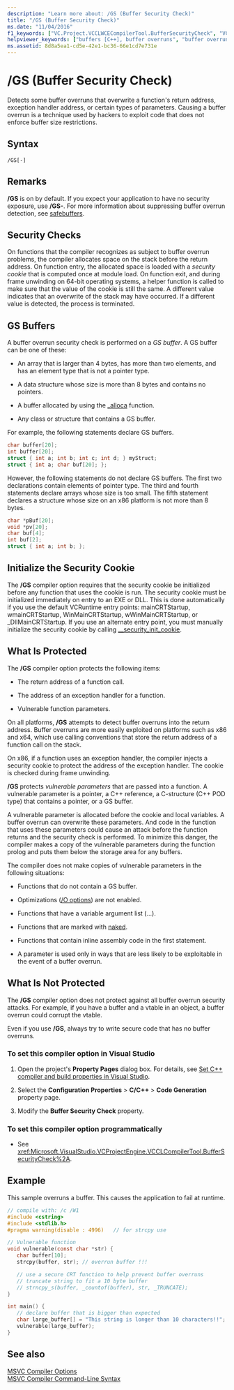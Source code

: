 ```yaml
---
description: "Learn more about: /GS (Buffer Security Check)"
title: "/GS (Buffer Security Check)"
ms.date: "11/04/2016"
f1_keywords: ["VC.Project.VCCLWCECompilerTool.BufferSecurityCheck", "VC.Project.VCCLCompilerTool.BufferSecurityCheck"]
helpviewer_keywords: ["buffers [C++], buffer overruns", "buffer overruns, compiler /GS switch", "GS compiler option [C++]", "/GS compiler option [C++]", "security check compiler option [C++]", "-GS compiler option [C++]", "buffers [C++], avoiding overruns"]
ms.assetid: 8d8a5ea1-cd5e-42e1-bc36-66e1cd7e731e
---
```

# /GS (Buffer Security Check)

Detects some buffer overruns that overwrite a function's return address, exception handler address, or certain types of parameters. Causing a buffer overrun is a technique used by hackers to exploit code that does not enforce buffer size restrictions.

## Syntax

```
/GS[-]
```

## Remarks

**/GS** is on by default. If you expect your application to have no security exposure, use **/GS-**. For more information about suppressing buffer overrun detection, see [safebuffers](../../cpp/safebuffers.md).

## Security Checks

On functions that the compiler recognizes as subject to buffer overrun problems, the compiler allocates space on the stack before the return address. On function entry, the allocated space is loaded with a *security cookie* that is computed once at module load. On function exit, and during frame unwinding on 64-bit operating systems, a helper function is called to make sure that the value of the cookie is still the same. A different value indicates that an overwrite of the stack may have occurred. If a different value is detected, the process is terminated.

## GS Buffers

A buffer overrun security check is performed on a *GS buffer*. A GS buffer can be one of these:

- An array that is larger than 4 bytes, has more than two elements, and has an element type that is not a pointer type.

- A data structure whose size is more than 8 bytes and contains no pointers.

- A buffer allocated by using the [_alloca](../../c-runtime-library/reference/alloca.md) function.

- Any class or structure that contains a GS buffer.

For example, the following statements declare GS buffers.

```cpp
char buffer[20];
int buffer[20];
struct { int a; int b; int c; int d; } myStruct;
struct { int a; char buf[20]; };
```

However, the following statements do not declare GS buffers. The first two declarations contain elements of pointer type. The third and fourth statements declare arrays whose size is too small. The fifth statement declares a structure whose size on an x86 platform is not more than 8 bytes.

```cpp
char *pBuf[20];
void *pv[20];
char buf[4];
int buf[2];
struct { int a; int b; };
```

## Initialize the Security Cookie

The **/GS** compiler option requires that the security cookie be initialized before any function that uses the cookie is run. The security cookie must be initialized immediately on entry to an EXE or DLL. This is done automatically if you use the default VCRuntime entry points: mainCRTStartup, wmainCRTStartup, WinMainCRTStartup, wWinMainCRTStartup, or _DllMainCRTStartup. If you use an alternate entry point, you must manually initialize the security cookie by calling [__security_init_cookie](../../c-runtime-library/reference/security-init-cookie.md).

## What Is Protected

The **/GS** compiler option protects the following items:

- The return address of a function call.

- The address of an exception handler for a function.

- Vulnerable function parameters.

On all platforms, **/GS** attempts to detect buffer overruns into the return address. Buffer overruns are more easily exploited on platforms such as x86 and x64, which use calling conventions that store the return address of a function call on the stack.

On x86, if a function uses an exception handler, the compiler injects a security cookie to protect the address of the exception handler. The cookie is checked during frame unwinding.

**/GS** protects *vulnerable parameters* that are passed into a function. A vulnerable parameter is a pointer, a C++ reference, a C-structure (C++ POD type) that contains a pointer, or a GS buffer.

A vulnerable parameter is allocated before the cookie and local variables. A buffer overrun can overwrite these parameters. And code in the function that uses these parameters could cause an attack before the function returns and the security check is performed. To minimize this danger, the compiler makes a copy of the vulnerable parameters during the function prolog and puts them below the storage area for any buffers.

The compiler does not make copies of vulnerable parameters in the following situations:

- Functions that do not contain a GS buffer.

- Optimizations ([/O options](o-options-optimize-code.md)) are not enabled.

- Functions that have a variable argument list (...).

- Functions that are marked with [naked](../../cpp/naked-cpp.md).

- Functions that contain inline assembly code in the first statement.

- A parameter is used only in ways that are less likely to be exploitable in the event of a buffer overrun.

## What Is Not Protected

The **/GS** compiler option does not protect against all buffer overrun security attacks. For example, if you have a buffer and a vtable in an object, a buffer overrun could corrupt the vtable.

Even if you use **/GS**, always try to write secure code that has no buffer overruns.

### To set this compiler option in Visual Studio

1. Open the project's **Property Pages** dialog box. For details, see [Set C++ compiler and build properties in Visual Studio](../working-with-project-properties.md).

1. Select the **Configuration Properties** > **C/C++** > **Code Generation** property page.

1. Modify the **Buffer Security Check** property.

### To set this compiler option programmatically

- See <xref:Microsoft.VisualStudio.VCProjectEngine.VCCLCompilerTool.BufferSecurityCheck%2A>.

## Example

This sample overruns a buffer. This causes the application to fail at runtime.

```C
// compile with: /c /W1
#include <cstring>
#include <stdlib.h>
#pragma warning(disable : 4996)   // for strcpy use

// Vulnerable function
void vulnerable(const char *str) {
   char buffer[10];
   strcpy(buffer, str); // overrun buffer !!!

   // use a secure CRT function to help prevent buffer overruns
   // truncate string to fit a 10 byte buffer
   // strncpy_s(buffer, _countof(buffer), str, _TRUNCATE);
}

int main() {
   // declare buffer that is bigger than expected
   char large_buffer[] = "This string is longer than 10 characters!!";
   vulnerable(large_buffer);
}
```

## See also

[MSVC Compiler Options](compiler-options.md)<br/>
[MSVC Compiler Command-Line Syntax](compiler-command-line-syntax.md)
